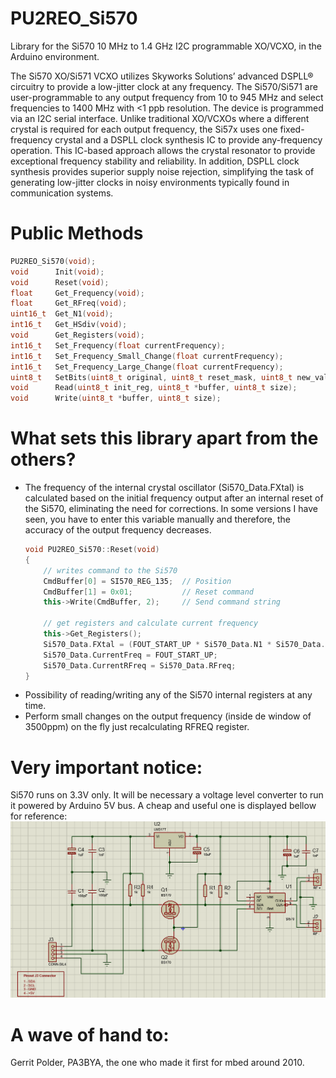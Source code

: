 # PU2REO_Si570
Library for the Si570 10 MHz to 1.4 GHz I2C programmable XO/VCXO, in the Arduino environment.

The Si570 XO/Si571 VCXO utilizes Skyworks Solutions’ advanced DSPLL® circuitry to provide a low-jitter clock at any frequency. The Si570/Si571 are user-programmable to any output frequency from 10 to 945 MHz and select frequencies to 1400 MHz with <1 ppb resolution. The device is programmed via an I2C serial interface. Unlike traditional XO/VCXOs where a different crystal is required for each output frequency, the Si57x uses one fixed-frequency crystal and a DSPLL clock synthesis IC to provide any-frequency operation. This IC-based approach allows the crystal resonator to provide exceptional frequency stability and reliability. In addition, DSPLL clock synthesis provides superior supply noise rejection, simplifying the task of generating low-jitter clocks in noisy environments typically found in communication systems.

# Public Methods
```cpp
PU2REO_Si570(void);
void      Init(void);
void      Reset(void);
float     Get_Frequency(void);
float     Get_RFreq(void);
uint16_t  Get_N1(void);
int16_t   Get_HSdiv(void);
void      Get_Registers(void);
int16_t   Set_Frequency(float currentFrequency);
int16_t   Set_Frequency_Small_Change(float currentFrequency);
int16_t   Set_Frequency_Large_Change(float currentFrequency);
uint8_t   SetBits(uint8_t original, uint8_t reset_mask, uint8_t new_val);
void      Read(uint8_t init_reg, uint8_t *buffer, uint8_t size);
void      Write(uint8_t *buffer, uint8_t size);
```

# What sets this library apart from the others?
* The frequency of the internal crystal oscillator (Si570_Data.FXtal) is calculated based on the initial frequency output after an internal reset of the Si570, eliminating the need for corrections. In some versions I have seen, you have to enter this variable manually and therefore, the accuracy of the output frequency decreases. 
   ```cpp
   void PU2REO_Si570::Reset(void)
   {
       // writes command to the Si570
       CmdBuffer[0] = SI570_REG_135;  // Position
       CmdBuffer[1] = 0x01;           // Reset command
       this->Write(CmdBuffer, 2);     // Send command string

       // get registers and calculate current frequency
       this->Get_Registers();
       Si570_Data.FXtal = (FOUT_START_UP * Si570_Data.N1 * Si570_Data.HSDiv) / Si570_Data.RFreq; //MHz
       Si570_Data.CurrentFreq = FOUT_START_UP;
       Si570_Data.CurrentRFreq = Si570_Data.RFreq;
   }
   ```
* Possibility of reading/writing any of the Si570 internal registers at any time.
* Perform small changes on the output frequency (inside de window of 3500ppm) on the fly just recalculating RFREQ register.

# Very important notice:
Si570 runs on 3.3V only. It will be necessary a voltage level converter to run it powered by Arduino 5V bus. A cheap and useful one is displayed bellow for reference:
![Si570 Voltage Level Converter](schematics/Si570Converter.png "Si570 Voltage Level Converter")

# A wave of hand to:
Gerrit Polder, PA3BYA, the one who made it first for mbed around 2010.
